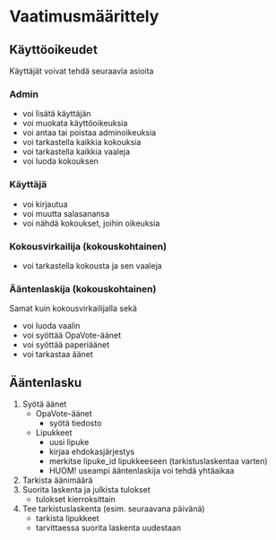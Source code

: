 # Vaatimusmäärittely

## Käyttöoikeudet

Käyttäjät voivat tehdä seuraavia asioita

### Admin

* voi lisätä käyttäjän
* voi muokata käyttöoikeuksia
* voi antaa tai poistaa adminoikeuksia
* voi tarkastella kaikkia kokouksia
* voi tarkastella kaikkia vaaleja
* voi luoda kokouksen

### Käyttäjä

* voi kirjautua
* voi muutta salasanansa
* voi nähdä kokoukset, joihin oikeuksia

### Kokousvirkailija (kokouskohtainen)

* voi tarkastella kokousta ja sen vaaleja

### Ääntenlaskija (kokouskohtainen)

Samat kuin kokousvirkailijalla sekä

* voi luoda vaalin
* voi syöttää OpaVote-äänet
* voi syöttää paperiäänet
* voi tarkastaa äänet

## Ääntenlasku

1. Syötä äänet
    * OpaVote-äänet
        - syötä tiedosto
    * Lipukkeet
        - uusi lipuke
        - kirjaa ehdokasjärjestys
        - merkitse lipuke_id lipukkeeseen (tarkistuslaskentaa varten)
        - HUOM! useampi ääntenlaskija voi tehdä yhtäaikaa
2. Tarkista äänimäärä
3. Suorita laskenta ja julkista tulokset
    - tulokset kierroksittain
4. Tee tarkistuslaskenta (esim. seuraavana päivänä)
    - tarkista lipukkeet
    - tarvittaessa suorita laskenta uudestaan